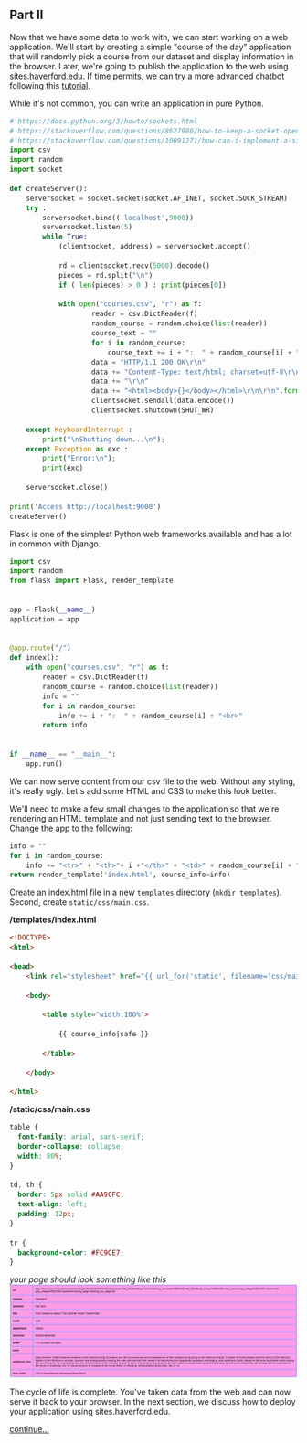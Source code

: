 ## Part II 

Now that we have some data to work with, we can start working on a web application. We'll start by creating a simple "course of the day" application that will randomly pick a course from our dataset and display information in the browser.  Later, we're going to publish the application to the web using [sites.haverford.edu](sites.haverford.edu).  If time permits, we can try a more advanced chatbot following this [tutorial](https://pusher.com/tutorials/chatbot-flask-dialogflow).   

While it's not common, you can write an application in pure Python.      

```python
# https://docs.python.org/3/howto/sockets.html
# https://stackoverflow.com/questions/8627986/how-to-keep-a-socket-open-until-client-closes-it
# https://stackoverflow.com/questions/10091271/how-can-i-implement-a-simple-web-server-using-python-without-using-any-libraries
import csv
import random
import socket 

def createServer():
    serversocket = socket.socket(socket.AF_INET, socket.SOCK_STREAM)
    try :
        serversocket.bind(('localhost',9000))
        serversocket.listen(5)
        while True:
            (clientsocket, address) = serversocket.accept()

            rd = clientsocket.recv(5000).decode()
            pieces = rd.split("\n")
            if ( len(pieces) > 0 ) : print(pieces[0])

            with open("courses.csv", "r") as f:
                    reader = csv.DictReader(f)
                    random_course = random.choice(list(reader))
                    course_text = ""
                    for i in random_course:
                        course_text += i + ":  " + random_course[i] + "<br>"
                    data = "HTTP/1.1 200 OK\r\n"
                    data += "Content-Type: text/html; charset=utf-8\r\n"
                    data += "\r\n"
                    data += "<html><body>{}</body></html>\r\n\r\n".format(course_text)
                    clientsocket.sendall(data.encode())
                    clientsocket.shutdown(SHUT_WR)

    except KeyboardInterrupt :
        print("\nShutting down...\n");
    except Exception as exc :
        print("Error:\n");
        print(exc)

    serversocket.close()

print('Access http://localhost:9000')
createServer()
```


Flask is one of the simplest Python web frameworks available and has a lot in common with Django.



```python
import csv
import random
from flask import Flask, render_template


app = Flask(__name__)
application = app


@app.route("/")
def index():
    with open("courses.csv", "r") as f:
        reader = csv.DictReader(f)
        random_course = random.choice(list(reader))
        info = ""
        for i in random_course:
            info += i + ":  " + random_course[i] + "<br>"
        return info


if __name__ == "__main__":
    app.run()
```
We can now serve content from our csv file to the web.  Without any styling, it's really ugly.  Let's add some HTML and CSS to make this look better.   

We'll need to make a few small changes to the application so that we're rendering an HTML template and not just sending text to the browser. Change the app to the following:

```python
info = ""
for i in random_course:
    info += "<tr>" + "<th>"+ i +"</th>" + "<td>" + random_course[i] + "</td>" + "</tr>"
return render_template('index.html', course_info=info)
```

Create an index.html file in a new `templates` directory (`mkdir templates`).  Second, create `static/css/main.css`. 

**/templates/index.html**
```HTML
<!DOCTYPE>
<html>

<head>
    <link rel="stylesheet" href="{{ url_for('static', filename='css/main.css') }}" </head>

    <body>

        <table style="width:100%">

            {{ course_info|safe }}

        </table>

    </body>

</html>

```
**/static/css/main.css**
```css
table {
  font-family: arial, sans-serif;
  border-collapse: collapse;
  width: 80%;
}

td, th {
  border: 5px solid #AA9CFC;
  text-align: left;
  padding: 12px;
}

tr {
  background-color: #FC9CE7;
}
```

*your page should look something like this*  
![](https://github.com/HCDigitalScholarship/summer-django/raw/master/pink_course.png) 

The cycle of life is complete.  You've taken data from the web and can now serve it back to your browser. In the next section, we discuss how to deploy your application using sites.haverford.edu. 

[continue...](https://github.com/HCDigitalScholarship/summer-django/blob/master/flask_3.md)
